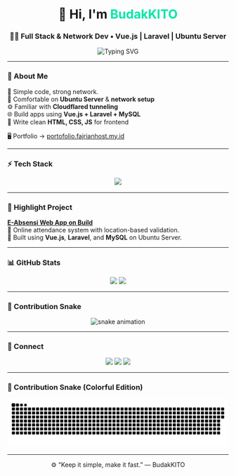 <!-- Animated README for BudakKITO -->

<h1 align="center">👋 Hi, I'm <span style="color:#00E6A8;">BudakKITO</span></h1>
<h3 align="center">🧑‍💻 Full Stack & Network Dev • Vue.js | Laravel | Ubuntu Server</h3>

<p align="center">
  <img src="https://readme-typing-svg.herokuapp.com?font=Fira+Code&size=22&pause=1000&color=00E6A8&center=true&vCenter=true&width=480&lines=Linux+%26+Server+Enthusiast;Vue.js+Frontend+Developer;Laravel+Backend+Builder;Network+%26+Cloudflared+Tunneler" alt="Typing SVG" />
</p>

---

### 💫 About Me
🧩 Simple code, strong network.  
🐧 Comfortable on **Ubuntu Server** & **network setup**  
⚙️ Familiar with **Cloudflared tunneling**  
🌐 Build apps using **Vue.js + Laravel + MySQL**  
🎨 Write clean **HTML, CSS, JS** for frontend  

🖥️ Portfolio → [portofolio.fajrianhost.my.id](https://portofolio.fajrianhost.my.id)

---

### ⚡ Tech Stack
<p align="center">
  <img src="https://skillicons.dev/icons?i=linux,nginx,vue,laravel,mysql,html,css,js,cloudflare,git" />
</p>

---

### 🚀 Highlight Project
**[E-Absensi Web App on Build](e-absensi)**  
📍 Online attendance system with location-based validation.  
💾 Built using **Vue.js**, **Laravel**, and **MySQL** on Ubuntu Server.  

---

### 📊 GitHub Stats
<p align="center">
  <img src="https://github-readme-stats.vercel.app/api?username=mhdvery94-web&show_icons=true&theme=tokyonight" width="48%">
  <img src="https://github-readme-streak-stats.herokuapp.com?user=mhdvery94-web&theme=tokyonight" width="48%">
</p>

---

### 🐍 Contribution Snake
<p align="center">
  <img src="https://github.com/mhdvery94-web/mhdvery94-web/blob/output/github-contribution-grid-snake.svg" alt="snake animation" />
</p>

---

### 🌈 Connect
<p align="center">
  <a href="https://github.com/mhdvery94-web"><img src="https://img.shields.io/badge/GitHub-181717?style=for-the-badge&logo=github"></a>
  <a href="mailto:mhdvery94.web@gmail.com"><img src="https://img.shields.io/badge/Email-D14836?style=for-the-badge&logo=gmail"></a>
  <a href="https://portofolio.fajrianhost.my.id"><img src="https://img.shields.io/badge/Portfolio-00E6A8?style=for-the-badge&logo=firefox-browser"></a>
</p>

---

### 🐍 Contribution Snake (Colorful Edition)
<p align="center">
  <img src="https://raw.githubusercontent.com/mhdvery94-web/mhdvery94-web/output/github-contribution-grid-snake-colorful.svg" alt="snake animation" />
</p>

---

<p align="center">⚙️ “Keep it simple, make it fast.” — BudakKITO</p>
